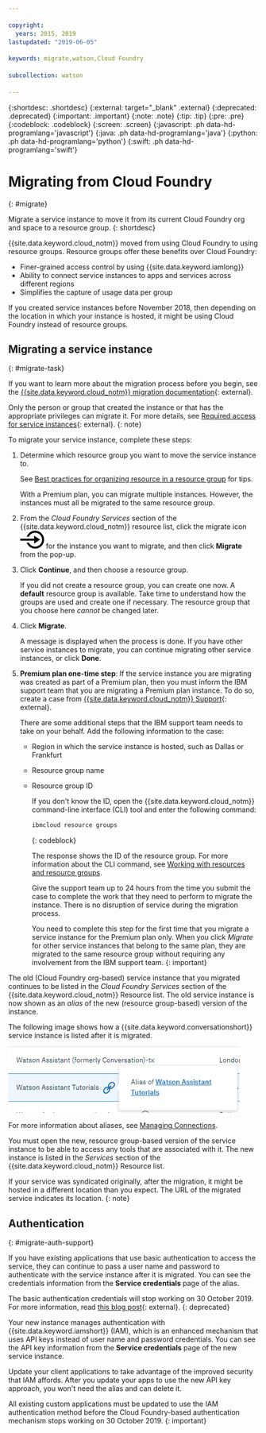 ```yaml
---

copyright:
  years: 2015, 2019
lastupdated: "2019-06-05"

keywords: migrate,watson,Cloud Foundry

subcollection: watson

---
```


{:shortdesc: .shortdesc}
{:external: target="_blank" .external}
{:deprecated: .deprecated}
{:important: .important}
{:note: .note}
{:tip: .tip}
{:pre: .pre}
{:codeblock: .codeblock}
{:screen: .screen}
{:javascript: .ph data-hd-programlang='javascript'}
{:java: .ph data-hd-programlang='java'}
{:python: .ph data-hd-programlang='python'}
{:swift: .ph data-hd-programlang='swift'}

# Migrating from Cloud Foundry
{: #migrate}

Migrate a service instance to move it from its current Cloud Foundry org and space to a resource group.
{: shortdesc}

{{site.data.keyword.cloud_notm}} moved from using Cloud Foundry to using resource groups. Resource groups offer these benefits over Cloud Foundry:

- Finer-grained access control by using {{site.data.keyword.iamlong}}
- Ability to connect service instances to apps and services across different regions
- Simplifies the capture of usage data per group

If you created service instances before November 2018, then depending on the location in which your instance is hosted, it might be using Cloud Foundry instead of resource groups.

## Migrating a service instance
{: #migrate-task}

If you want to learn more about the migration process before you begin, see the [{{site.data.keyword.cloud_notm}} migration documentation](/docs/resources?topic=resources-migrate){: external}.

Only the person or group that created the instance or that has the appropriate privileges can migrate it. For more details, see [Required access for service instances](/docs/resources?topic=resources-migrate#required_access_instances){: external}.
{: note}

To migrate your service instance, complete these steps:

1.  Determine which resource group you want to move the service instance to.

    See [Best practices for organizing resource in a resource group](/docs/resources?topic=resources-bp_resourcegroups) for tips.

    With a Premium plan, you can migrate multiple instances. However, the instances must all be migrated to the same resource group.

1.  From the *Cloud Foundry Services* section of the {{site.data.keyword.cloud_notm}} resource list, click the migrate icon ![Migrate](images/migrate.svg) for the instance you want to migrate, and then click **Migrate** from the pop-up.

1.  Click **Continue**, and then choose a resource group.

    If you did not create a resource group, you can create one now. A **default** resource group is available. Take time to understand how the groups are used and create one if necessary. The resource group that you choose here *cannot* be changed later.

1.  Click **Migrate**.

    A message is displayed when the process is done. If you have other service instances to migrate, you can continue migrating other service instances, or click **Done**.

1.  **Premium plan one-time step**: If the service instance you are migrating was created as part of a Premium plan, then you must inform the IBM support team that you are migrating a Premium plan instance. To do so, create a case from [{{site.data.keyword.cloud_notm}} Support](https://cloud.ibm.com/unifiedsupport/supportcenter){: external}.

    There are some additional steps that the IBM support team needs to take on your behalf. Add the following information to the case:

    - Region in which the service instance is hosted, such as Dallas or Frankfurt
    - Resource group name
    - Resource group ID

      If you don't know the ID, open the {{site.data.keyword.cloud_notm}} command-line interface (CLI) tool and enter the following command:

      ```bash
      ibmcloud resource groups
      ```
      {: codeblock}

      The response shows the ID of the resource group. For more information about the CLI command, see [Working with resources and resource groups](https://cloud.ibm.com/docs/cli?topic=cloud-cli-ibmcloud_commands_resource#ibmcloud_commands_resource).

      Give the support team up to 24 hours from the time you submit the case to complete the work that they need to perform to migrate the instance. There is no disruption of service during the migration process.

      You need to complete this step for the first time that you migrate a service instance for the Premium plan only. When you click *Migrate* for other service instances that belong to the same plan, they are migrated to the same resource group without requiring any involvement from the IBM support team.
      {: important}

The old (Cloud Foundry org-based) service instance that you migrated continues to be listed in the *Cloud Foundry Services* section of the {{site.data.keyword.cloud_notm}} Resource list. The old service instance is now shown as an *alias* of the new (resource group-based) version of the instance.

The following image shows how a {{site.data.keyword.conversationshort}} service instance is listed after it is migrated.

![Shows that the current service instance is now an alias of a resource-based instance](images/alias.png)

For more information about aliases, see [Managing Connections](https://cloud.ibm.com/docs/resources/connecting_apps#what_is_alias).

You must open the new, resource group-based version of the service instance to be able to access any tools that are associated with it. The new instance is listed in the *Services* section of the {{site.data.keyword.cloud_notm}} Resource list.

If your service was syndicated originally, after the migration, it might be hosted in a different location than you expect. The URL of the migrated service indicates its location.
{: note}

## Authentication
{: #migrate-auth-support}

If you have existing applications that use basic authentication to access the service, they can continue to pass a user name and password to authenticate with the service instance after it is migrated. You can see the credentials information from the **Service credentials** page of the alias.

The basic authentication credentials will stop working on 30 October 2019. For more information, read [this blog post](http://ibm.biz/watsoncf2iam){: external}.
{: deprecated}

Your new instance manages authentication with {{site.data.keyword.iamshort}} (IAM), which is an enhanced mechanism that uses API keys instead of user name and password credentials. You can see the API key information from the **Service credentials** page of the new service instance.

Update your client applications to take advantage of the improved security that IAM affords. After you update your apps to use the new API key approach, you won't need the alias and can delete it.

All existing custom applications must be updated to use the IAM authentication method before the Cloud Foundry-based authentication mechanism stops working on 30 October 2019.
{: important}
